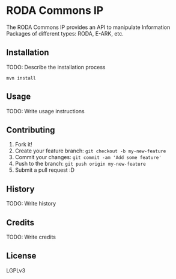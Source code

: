 # RODA Commons IP 

The RODA Commons IP provides an API to manipulate Information Packages of different types: RODA, E-ARK, etc.

## Installation

TODO: Describe the installation process
```
mvn install
```

## Usage

TODO: Write usage instructions

## Contributing

1. Fork it! 
2. Create your feature branch: `git checkout -b my-new-feature`
3. Commit your changes: `git commit -am 'Add some feature'`
4. Push to the branch: `git push origin my-new-feature`
5. Submit a pull request :D

## History

TODO: Write history

## Credits

TODO: Write credits

## License

LGPLv3
